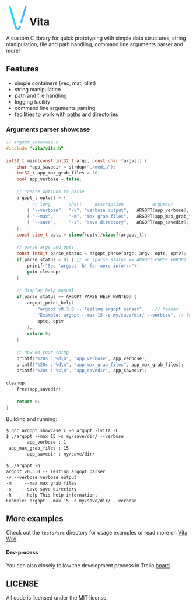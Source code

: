 <img src="imgs/v-flaticon.png" width="64" height="64" align="left"></img>
# Vita

A custom C library for quick prototyping with simple data structures, string manipulation, file and path handling, command line arguments parser and more!

## Features
* simple containers (vec, mat, plist)
* string manipulation
* path and file handling
* logging facility
* command line arguments parsing
* facilities to work with paths and directories

### Arguments parser showcase
```c
// argopt_showcase.c
#include "vita/vita.h"

int32_t main(const int32_t argc, const char *argv[]) {
    char *app_savedir = strdup("./media");
    int32_t app_max_grab_files = 10;
    bool app_verbose = false;

    // create options to parse
    argopt_t optv[] = {
          // long       short     description           argument               type
        { "--verbose",  "-v", "verbose output",   ARGOPT(app_verbose),        dt_bool },
        { "--max",      "-m", "max grab files",   ARGOPT(app_max_grab_files), dt_int32 },
        { "--save",     "-s", "save directory",   ARGOPT(app_savedir),        dt_cstr },
    };
    const size_t optc = sizeof(optv)/sizeof(argopt_t);

    // parse args and opts
    const int8_t parse_status = argopt_parse(argc, argv, optc, optv);
    if(parse_status < 0) { // or (parse_status == ARGOPT_PARSE_ERROR)
        printf("See 'argopt -h' for more info!\n");
        goto cleanup;
    }

    // display help manual
    if(parse_status == ARGOPT_PARSE_HELP_WANTED) {
        argopt_print_help(
            "argopt v0.3.0 -- Testing argopt parser",    // header
            "Example: argopt --max 15 -s my/save/dir/ --verbose", // footer
            optc, optv
        );
        return 0;
    }

    // now do your thing
    printf("%20s : %d\n", "app_verbose", app_verbose);
    printf("%20s : %d\n", "app_max_grab_files", app_max_grab_files);
    printf("%20s : %s\n", "app_savedir", app_savedir);

cleanup:
    free(app_savedir);

    return 0;
}
```

Building and running:
```
$ gcc argopt_showcase.c -o argopt -lvita -L.
$ ./argopt --max 15 -s my/save/dir/ --verbose
        app_verbose : 1
 app_max_grab_files : 15
        app_savedir : my/save/dir/

$ ./argopt -h
argopt v0.3.0 -- Testing argopt parser
-v --verbose verbose output
-m     --max max grab files
-s    --save save directory
-h    --help This help information.
Example: argopt --max 15 -s my/save/dir/ --verbose
```

## More examples
Check out the `tests/src` directory for usage examples or read more on [Vita Wiki](wiki/VITA.md).

#### Dev-process
You can also closely follow the development process in Trello [board](https://trello.com/b/MFeDGO8u/vita).

## LICENSE
All code is licensed under the MIT license.
